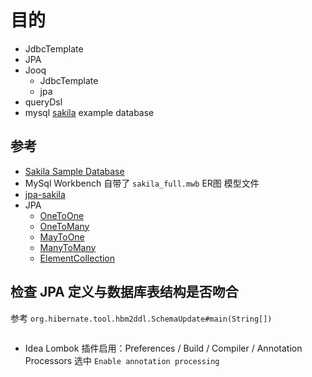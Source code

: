 


# 目的

- JdbcTemplate
- JPA
- Jooq 
	- JdbcTemplate
    - jpa
- queryDsl
- mysql [sakila](https://dev.mysql.com/doc/sakila/en/) example database
 

## 参考
- [Sakila Sample Database](https://dev.mysql.com/doc/sakila/en/sakila-introduction.html)
- MySql Workbench 自带了 `sakila_full.mwb` ER图 模型文件
- [jpa-sakila](https://github.com/saltnlight5/java-ee6-examples/tree/master/extra/jpa-sakila)
- JPA
    - [OneToOne](https://en.wikibooks.org/wiki/Java_Persistence/OneToOne)
    - [OneToMany](https://en.wikibooks.org/wiki/Java_Persistence/OneToMany)
    - [MayToOne](https://en.wikibooks.org/wiki/Java_Persistence/ManyToOne)
    - [ManyToMany](https://en.wikibooks.org/wiki/Java_Persistence/ManyToMany)
    - [ElementCollection](https://en.wikibooks.org/wiki/Java_Persistence/ElementCollection)

## 检查 JPA 定义与数据库表结构是否吻合

参考 `org.hibernate.tool.hbm2ddl.SchemaUpdate#main(String[])`

```bash


```

- Idea Lombok 插件启用：Preferences / Build / Compiler / Annotation Processors
  选中 `Enable annotation processing`
